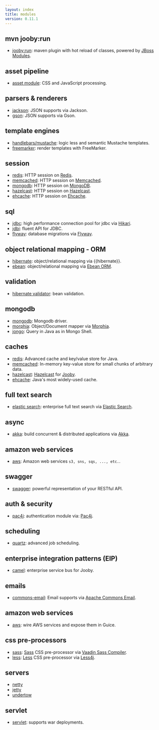 ```yaml
---
layout: index
title: modules
version: 0.11.1
---
```


## mvn jooby:run
* [jooby:run](/doc/maven-plugin): maven plugin with hot reload of classes, powered by [JBoss Modules](https://github.com/jboss-modules/jboss-modules).

## asset pipeline
* [asset module](/doc/assets): CSS and JavaScript processing.

## parsers & renderers
* [jackson](/doc/jackson): JSON supports via Jackson.
* [gson](/doc/gson): JSON supports via Gson.

## template engines
* [handlebars/mustache](/doc/hbs): logic less and semantic Mustache templates.
* [freemarker](/doc/ftl): render templates with FreeMarker.

## session
* [redis](/doc/jedis/#redis-session-store): HTTP session on [Redis](http://redis.io).
* [memcached](/doc/spymemcached/#session-store): HTTP session on [Memcached](http://memcached.org).
* [mongodb](/doc/mongodb/#mongodb-session-store): HTTP session on [MongoDB](http://mongodb.github.io/mongo-java-driver/).
* [hazelcast](/doc/hazelcast/#session-store): HTTP session on [Hazelcast](http://hazelcast.org).
* [ehcache](/doc/ehcache/#session-store): HTTP session on [Ehcache](http://ehcache.org).

## sql
* [jdbc](/doc/jdbc): high performance connection pool for jdbc via [Hikari](https://github.com/brettwooldridge/HikariCP).
* [jdbi](/doc/jdbi): fluent API for JDBC.
* [flyway](/doc/flyway): database migrations via [Flyway](http://flywaydb.org).

## object relational mapping - ORM
* [hibernate](/doc/hbm): object/relational mapping via {{hibernate}}.
* [ebean](/doc/ebean): object/relational mapping via [Ebean ORM](http://ebean-orm.github.io).

## validation
* [hibernate validator](/doc/hbv): bean validation.

## mongodb
* [mongodb](/doc/mongodb): Mongodb driver.
* [morphia](/doc/morphia): Object/Document mapper via [Morphia](https://github.com/mongodb/morphia).
* [jongo](/doc/jongo): Query in Java as in Mongo Shell.

## caches
* [redis](/doc/jedis): Advanced cache and key/value store for Java.
* [memcached](/doc/spymemcached): In-memory key-value store for small chunks of arbitrary data.
* [hazelcast](/doc/hazelcast): [Hazelcast](http://hazelcast.org) for [Jooby](http://jooby.org).
* [ehcache](/doc/ehcache): Java's most widely-used cache.

## full text search
* [elastic search](/doc/elasticsearch): enterprise full text search via [Elastic Search](https://github.com/elastic/elasticsearch).

## async
* [akka](/doc/akka): build concurrent & distributed applications via [Akka](http://akka.io).

## amazon web services
* [aws](/doc/aws): Amazon web services ```s3, sns, sqs, ..., etc.```.

## swagger
* [swagger](/doc/swagger): powerful representation of your RESTful API.

## auth & security
* [pac4j](/doc/pac4j): authentication module via: [Pac4j](https://github.com/pac4j/pac4j).

## scheduling
* [quartz](/doc/quartz): advanced job scheduling.

## enterprise integration patterns (EIP)
* [camel](/doc/camel): enterprise service bus for Jooby.

## emails
* [commons-email](/doc/commons-email): Email supports via [Apache Commons Email](https://commons.apache.org/proper/commons-email).

## amazon web services
* [aws](/doc/aws): wire AWS services and expose them in Guice.

## css pre-processors
* [sass](/doc/sass): [Sass](http://sass-lang.com) CSS pre-processor via [Vaadin Sass Compiler](https://github.com/vaadin/sass-compiler).
* [less](/doc/less): [Less](http://lesscss.org) CSS pre-processor via [Less4j](https://github.com/SomMeri/less4j).

## servers
* [netty](/doc/netty)
* [jetty](/doc/jetty)
* [undertow](/doc/undertow)

## servlet
* [servlet](/doc/servlet): supports war deployments.
